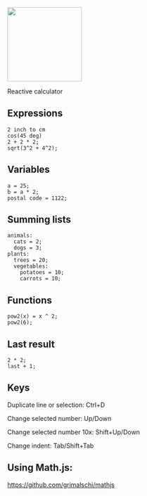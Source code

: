 <img src="logo.png" width="169px">

Reactive calculator

## Expressions

```
2 inch to cm
cos(45 deg)
2 + 2 * 2;
sqrt(3^2 + 4^2);
```

## Variables

```
a = 25;
b = a * 2;
postal code = 1122;
```

## Summing lists

```
animals:
  cats = 2;
  dogs = 3;
plants:
  trees = 20;
  vegetables:
    potatoes = 10;
    carrots = 10;
```

## Functions

```
pow2(x) = x ^ 2;
pow2(6);
```

## Last result

```
2 * 2;
last + 1;
```

## Keys

Duplicate line or selection: Ctrl+D

Change selected number: Up/Down

Change selected number 10x: Shift+Up/Down

Change indent: Tab/Shift+Tab

## Using Math.js:

https://github.com/grimalschi/mathjs
